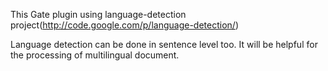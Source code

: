 This Gate plugin using language-detection project(http://code.google.com/p/language-detection/)

Language detection can be done in sentence level too. It will be helpful for the processing of multilingual document.
